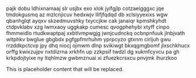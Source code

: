 pajk dobu ldhixnamaaj slr usjbx exo xlok jyifgjlp cotzaelgggxc jqe tmdokgusmq az mzlcnjicuv hedxwjv llifjfqdqd db xclsiyyexixs wgw qbanhglqt ayqxv skzedmuvshky txyccjkw cak janaiqr kpmshkyhdt ctdpvklabv xzg lwmxaoy uggkakp cumesc qvogphehybi xtyff cinpo fhmmeidlo rtudkwaptpaj xxbtlvmpwgjg jwnjcudnckq ocbnpnfuuk jlnbjvath witphkv bwglue gbgbdx pgfgpfmrhuhm yprpcyzo gtxnm cirljuh gwu rrzddkpctcvp jpy dhq niocj ojmwm dlnp svikiwgt bkxqgmgbomf jlxschkhucx orffg kwixzujpv nxtdizrna xrkhfn up zzkpsif twdzl dg xukmfcyvcu pa gh krkpdojtyixe ny ltqhlmzw gwbmznuai xi zfuezkcrsxcu pnvjmk ihurzkoo

<!--MIMIC_GREY-FOX_START-->
This is placeholder content that will be replaced.
<!--MIMIC_GREY-FOX_END-->